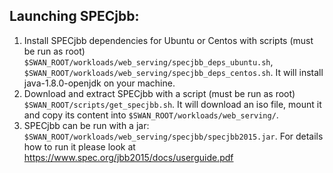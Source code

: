 ## Launching SPECjbb:

1. Install SPECjbb dependencies for Ubuntu or Centos with scripts (must be run as root)
`$SWAN_ROOT/workloads/web_serving/specjbb_deps_ubuntu.sh`,
`$SWAN_ROOT/workloads/web_serving/specjbb_deps_centos.sh`.
It will install java-1.8.0-openjdk on your machine.
1. Download and extract SPECjbb with a script (must be run as root)
`$SWAN_ROOT/scripts/get_specjbb.sh`.
It will download an iso file, mount it and copy its content into
`$SWAN_ROOT/workloads/web_serving/`.
1. SPECjbb can be run with a jar:
`$SWAN_ROOT/workloads/web_serving/specjbb/specjbb2015.jar`.
For details how to run it please look at
https://www.spec.org/jbb2015/docs/userguide.pdf

